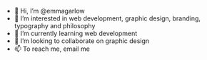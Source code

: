 - 👋 Hi, I’m @emmagarlow
- 👀 I’m interested in web development, graphic design, branding, typography and philosophy
- 🌱 I’m currently learning web development
- 💞️ I’m looking to collaborate on graphic design
- 📫 To reach me, email me

<!---
emmagarlow/emmagarlow is a ✨ special ✨ repository because its `README.md` (this file) appears on your GitHub profile.
You can click the Preview link to take a look at your changes.
--->
